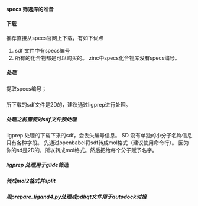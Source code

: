 #### specs 筛选库的准备




#### 下载
推荐直接从specs官网上下载，有如下优点
1. sdf 文件中有specs编号
2. 所有的化合物都是可以购买的。
zinc中specs化合物库没有specs编号。

##### 处理
提取specs编号；



#####
所下载的sdf文件是2D的，建议通过ligprep进行处理。


#####  处理之前需要对sdf文件预处理
ligprep 处理的下载下来的sdf，会丢失编号信息。
SD 没有单独的小分子名称信息只有各种字段。
先通过openbabel将sdf转成mol格式（建议使用命令行）。
因为你的sd是2D的，所以转成mol格式。然后把给每个分子赋予名字。

##### ligprep 处理用于glide筛选


##### 转成mol2格式并split


##### 用prepare_ligand4.py处理成pdbqt文件用于autodock对接

